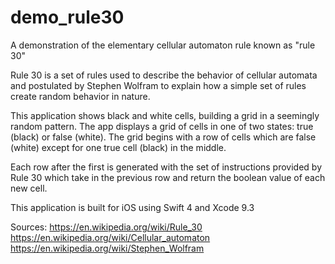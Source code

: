 # demo_rule30
A demonstration of the elementary cellular automaton rule known as "rule 30"

Rule 30 is a set of rules used to describe the behavior of cellular automata and postulated by Stephen Wolfram to explain how a simple set of rules create random behavior in nature. 

This application shows black and white cells, building a grid in a seemingly random pattern. The app displays a grid of cells in one of two states: true (black) or false (white). The grid begins with a row of cells which are false (white) except for one true cell (black) in the middle. 

Each row after the first is generated with the set of instructions provided by Rule 30 which take in the previous row and return the boolean value of each new cell. 


This application is built for iOS using Swift 4 and Xcode 9.3

Sources: 
https://en.wikipedia.org/wiki/Rule_30
https://en.wikipedia.org/wiki/Cellular_automaton
https://en.wikipedia.org/wiki/Stephen_Wolfram

